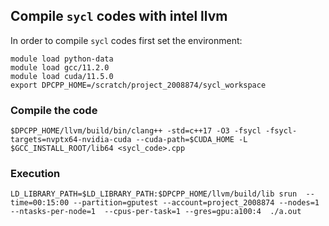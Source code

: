 ## Compile `sycl` codes with intel llvm
In order to compile  `sycl` codes first set the environment:

``` 
module load python-data
module load gcc/11.2.0
module load cuda/11.5.0
export DPCPP_HOME=/scratch/project_2008874/sycl_workspace
```
### Compile the code
```
$DPCPP_HOME/llvm/build/bin/clang++ -std=c++17 -O3 -fsycl -fsycl-targets=nvptx64-nvidia-cuda --cuda-path=$CUDA_HOME -L  $GCC_INSTALL_ROOT/lib64 <sycl_code>.cpp 

```
### Execution
```
LD_LIBRARY_PATH=$LD_LIBRARY_PATH:$DPCPP_HOME/llvm/build/lib srun  --time=00:15:00 --partition=gputest --account=project_2008874 --nodes=1 --ntasks-per-node=1  --cpus-per-task=1 --gres=gpu:a100:4  ./a.out
```

